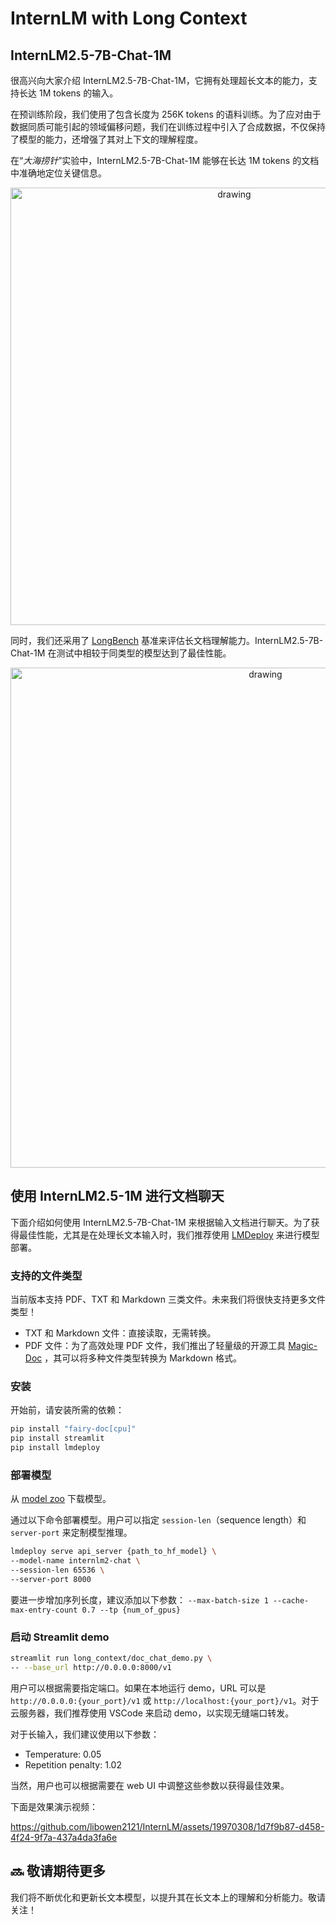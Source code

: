 # InternLM with Long Context

## InternLM2.5-7B-Chat-1M

很高兴向大家介绍 InternLM2.5-7B-Chat-1M，它拥有处理超长文本的能力，支持长达 1M tokens 的输入。

在预训练阶段，我们使用了包含长度为 256K tokens 的语料训练。为了应对由于数据同质可能引起的领域偏移问题，我们在训练过程中引入了合成数据，不仅保持了模型的能力，还增强了其对上下文的理解程度。

在“*大海捞针*”实验中，InternLM2.5-7B-Chat-1M 能够在长达 1M tokens 的文档中准确地定位关键信息。

<p align="center">
<img src="https://github.com/libowen2121/InternLM/assets/19970308/2ce3745f-26f5-4a39-bdcd-2075790d7b1d" alt="drawing" width="700"/>
</p>

同时，我们还采用了 [LongBench](https://github.com/THUDM/LongBench) 基准来评估长文档理解能力。InternLM2.5-7B-Chat-1M 在测试中相较于同类型的模型达到了最佳性能。

<p align="center">
<img src="https://github.com/libowen2121/InternLM/assets/19970308/1e8f7da8-8193-4def-8b06-0550bab6a12f" alt="drawing" width="800"/>
</p>

## 使用 InternLM2.5-1M 进行文档聊天

下面介绍如何使用 InternLM2.5-7B-Chat-1M 来根据输入文档进行聊天。为了获得最佳性能，尤其是在处理长文本输入时，我们推荐使用 [LMDeploy](https://github.com/InternLM/LMDeploy) 来进行模型部署。

### 支持的文件类型

当前版本支持 PDF、TXT 和 Markdown 三类文件。未来我们将很快支持更多文件类型！

- TXT 和 Markdown 文件：直接读取，无需转换。
- PDF 文件：为了高效处理 PDF 文件，我们推出了轻量级的开源工具 [Magic-Doc](https://github.com/magicpdf/Magic-Doc) ，其可以将多种文件类型转换为 Markdown 格式。

### 安装

开始前，请安装所需的依赖：
```bash
pip install "fairy-doc[cpu]"
pip install streamlit
pip install lmdeploy
```

### 部署模型

从 [model zoo](../README.md#model-zoo) 下载模型。

通过以下命令部署模型。用户可以指定 `session-len`（sequence length）和 `server-port` 来定制模型推理。

```bash
lmdeploy serve api_server {path_to_hf_model} \
--model-name internlm2-chat \
--session-len 65536 \
--server-port 8000
```

要进一步增加序列长度，建议添加以下参数：
`--max-batch-size 1 --cache-max-entry-count 0.7 --tp {num_of_gpus}`

### 启动 Streamlit demo

```bash
streamlit run long_context/doc_chat_demo.py \
-- --base_url http://0.0.0.0:8000/v1
```

用户可以根据需要指定端口。如果在本地运行 demo，URL 可以是 `http://0.0.0.0:{your_port}/v1` 或 `http://localhost:{your_port}/v1`。对于云服务器，我们推荐使用 VSCode 来启动 demo，以实现无缝端口转发。

对于长输入，我们建议使用以下参数：

- Temperature: 0.05
- Repetition penalty: 1.02

当然，用户也可以根据需要在 web UI 中调整这些参数以获得最佳效果。

下面是效果演示视频：

https://github.com/libowen2121/InternLM/assets/19970308/1d7f9b87-d458-4f24-9f7a-437a4da3fa6e

## 🔜 敬请期待更多

我们将不断优化和更新长文本模型，以提升其在长文本上的理解和分析能力。敬请关注！
